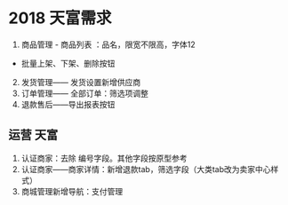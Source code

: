# 2018 天富需求
1. 商品管理  - 商品列表 ：品名，限宽不限高，字体12
- 批量上架、下架、删除按钮

2. 发货管理—— 发货设置新增供应商
3. 订单管理—— 全部订单：筛选项调整
4. 退款售后——导出报表按钮

## 运营 天富
1. 认证商家：去除 编号字段。其他字段按原型参考
2. 认证商家——商家详情：新增退款tab，筛选字段（大类tab改为卖家中心样式）
3. 商城管理新增导航：支付管理